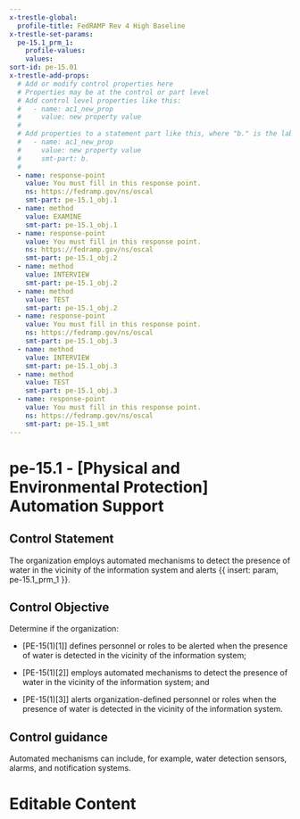 ```yaml
---
x-trestle-global:
  profile-title: FedRAMP Rev 4 High Baseline
x-trestle-set-params:
  pe-15.1_prm_1:
    profile-values:
    values:
sort-id: pe-15.01
x-trestle-add-props:
  # Add or modify control properties here
  # Properties may be at the control or part level
  # Add control level properties like this:
  #   - name: ac1_new_prop
  #     value: new property value
  #
  # Add properties to a statement part like this, where "b." is the label of the target statement part
  #   - name: ac1_new_prop
  #     value: new property value
  #     smt-part: b.
  #
  - name: response-point
    value: You must fill in this response point.
    ns: https://fedramp.gov/ns/oscal
    smt-part: pe-15.1_obj.1
  - name: method
    value: EXAMINE
    smt-part: pe-15.1_obj.1
  - name: response-point
    value: You must fill in this response point.
    ns: https://fedramp.gov/ns/oscal
    smt-part: pe-15.1_obj.2
  - name: method
    value: INTERVIEW
    smt-part: pe-15.1_obj.2
  - name: method
    value: TEST
    smt-part: pe-15.1_obj.2
  - name: response-point
    value: You must fill in this response point.
    ns: https://fedramp.gov/ns/oscal
    smt-part: pe-15.1_obj.3
  - name: method
    value: INTERVIEW
    smt-part: pe-15.1_obj.3
  - name: method
    value: TEST
    smt-part: pe-15.1_obj.3
  - name: response-point
    value: You must fill in this response point.
    ns: https://fedramp.gov/ns/oscal
    smt-part: pe-15.1_smt
---
```


# pe-15.1 - \[Physical and Environmental Protection\] Automation Support

## Control Statement

The organization employs automated mechanisms to detect the presence of water in the vicinity of the information system and alerts {{ insert: param, pe-15.1_prm_1 }}.

## Control Objective

Determine if the organization:

- \[PE-15(1)[1]\] defines personnel or roles to be alerted when the presence of water is detected in the vicinity of the information system;

- \[PE-15(1)[2]\] employs automated mechanisms to detect the presence of water in the vicinity of the information system; and

- \[PE-15(1)[3]\] alerts organization-defined personnel or roles when the presence of water is detected in the vicinity of the information system.

## Control guidance

Automated mechanisms can include, for example, water detection sensors, alarms, and notification systems.

# Editable Content

<!-- Make additions and edits below -->
<!-- The above represents the contents of the control as received by the profile, prior to additions. -->
<!-- If the profile makes additions to the control, they will appear below. -->
<!-- The above markdown may not be edited but you may edit the content below, and/or introduce new additions to be made by the profile. -->
<!-- If there is a yaml header at the top, parameter values may be edited. Use --set-parameters to incorporate the changes during assembly. -->
<!-- The content here will then replace what is in the profile for this control, after running profile-assemble. -->
<!-- The added parts in the profile for this control are below.  You may edit them and/or add new ones. -->
<!-- Each addition must have a heading either of the form ## Control my_addition_name -->
<!-- or ## Part a. (where the a. refers to one of the control statement labels.) -->
<!-- "## Control" parts are new parts added after the statement part. -->
<!-- "## Part" parts are new parts added into the top-level statement part with that label. -->
<!-- Subparts may be added with nested hash levels of the form ### My Subpart Name -->
<!-- underneath the parent ## Control or ## Part being added -->
<!-- See https://ibm.github.io/compliance-trestle/tutorials/ssp_profile_catalog_authoring/ssp_profile_catalog_authoring for guidance. -->
